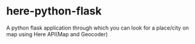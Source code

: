 # here-python-flask
A python flask application through which you can look for a place/city on map using Here API(Map and Geocoder)
